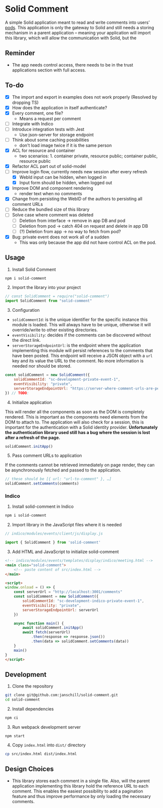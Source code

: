 # Solid Comment

A simple Solid application meant to read and write comments into users’ [pods](https://solidproject.org/users/get-a-pod).
This application is only the gateway to Solid and still needs a storing mechanism in a parent application – meaning your application will import this library, which will allow the communication with Solid, but the

## Reminder

- The app needs control access, there needs to be in the trust applications section with full access.

## To-do

- [x] The import and export in examples does not work properly (Resolved by dropping TS)
- [x] How does the application in itself authenticate?
- [x] Every comment, one file?
  - Means a request per comment
- [ ] Integrate with Indico
- [ ] Introduce integration tests with Jest
  - Use json-server for storage endpoint
- [ ] Think about some caching possbilities
  - don't load image twice if it is the same person
- [x] ACL for resource and container
  - two scenarios: 1. container private, resource public; container public, resource public
- [x] Refactor ACL part out of solid-model
- [ ] Improve login flow, currently needs new session after every refresh
  - [x] WebId input can be hidden, when logged in
  - [x] Input form should be hidden, when logged out
- [x] Improve DOM and component rendering
  - render text when no comments
- [x] Change from persisting the WebID of the authors to persisting all comment URLs
- [ ] Reduce the bundled size of this library
- [ ] Solve case where comment was deleted
  - [ ] Deletion from interface -> remove in app DB and pod
  - [ ] Deletion from pod -> catch 404 on request and delete in app DB
  - [ ] (?) Deletion from app -> no way to fetch from pod?
- [x] Bug: private event does not work all of a sudden
  - This was only because the app did not have control ACL on the pod.

## Usage

1. Install Solid Comment

```bash
npm i solid-comment
```

2. Import the library into your project

```js
// const SolidComment = require("solid-comment")
import SolidComment from "solid-comment"
```

3. Configuration

* `solidCommentId`: is the unique identifier for the specific instance this module is loaded. This will always have to be unique, otherwise it will override/write to other existing directories.
* `eventVisibility`: decides if the comments can be discovered without the direct link.
* `serverStorageEndpointUrl`: is the endpoint where the application implementing this module will persist references to the comments that have been posted. This endpoint will receive a JSON object with a `url` key and its value the URL to the comment. No more information is needed nor should be stored.

```js
const solidComment = new SolidComment({
    solidCommentId: "sc-development-private-event-1",
    eventVisibility: "private",
    serverStorageEndpointUrl: "https://server-where-comment-urls-are-persisted"
}) // TODO:
```

4. Initialize application

This will render all the components as soon as the DOM is completely rendered. This is important as the components need elements from the DOM to attach to. The application will also check for a session, this is important for the authentication with a Solid identity provider. **Unfortunately the authentication library used still has a bug where the session is lost after a refresh of the page.**

```js
solidComment.initApp()
```

5. Pass comment URLs to application

If the comments cannot be retrieved immediately on page render, they can be asynchronously fetched and passed to the application.

```js
// these should be [{ url: "url-to-comment" }, …]
solidComment.setComments(comments)
```

### Indico

1. Install solid-comment in Indico

```bash
npm i solid-comment
```

2. Import library in the JavaScript files where it is needed

```js
// indico/modules/events/client/js/display.js

import { SolidComment } from 'solid-comment'
```

3. Add HTML and JavaScript to initialize solid-comment

```html
<!-- indico/modules/events/templates/display/indico/meeting.html -->
<main class="solid-comment">
    <!-- paste content of src/index.html -->
</main>

<script>
window.onload = () => {
    const serverUrl = "http://localhost:3001/comments"
    const solidComment = new SolidComment({
        solidCommentId: "sc-development-indico-private-event-1",
        eventVisibility: "private",
        serverStorageEndpointUrl: serverUrl
    })

    async function main() {
        await solidComment.initApp()
        await fetch(serverUrl)
            .then(response => response.json())
            .then(data => solidComment.setComments(data))
    }
    main()
}
</script>
```

## Development

1. Clone the repository

```bash
git clone git@github.com:janschill/solid-comment.git
cd solid-comment
```

2. Install dependencies

```bash
npm ci
```

3. Run webpack development server

```
npm start
```

4. Copy `index.html` into `dist/` directory

```bash
cp src/index.html dist/index.html
```

## Design Choices

* This library stores each comment in a single file. Also, will the parent application implementing this library hold the reference URL to each comment. This enables the easiest possibility to add a pagination feature and thus improve performance by only loading the necessary comments.
